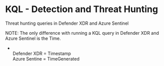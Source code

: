 # KQL - Detection and Threat Hunting
Threat hunting queries in Defender XDR and Azure Sentinel

NOTE: The only difference with running a KQL query in Defender XDR and Azure Sentinel is the Time.<br /> 
<ul> 
  <li></li>Defender XDR = Timestamp<br />
Azure Sentine = TimeGenerated<br />

